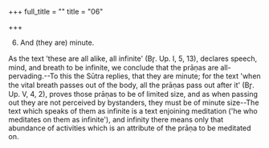 +++
full_title = ""
title = "06"

+++


6. And (they are) minute.

As the text 'these are all alike, all infinite' (Br̥. Up. I, 5, 13), declares speech, mind, and breath to be infinite, we conclude that the prāṇas are all-pervading.--To this the Sūtra replies, that they are minute; for the text 'when the vital breath passes out of the body, all the prāṇas pass out after it' (Br̥. Up. V, 4, 2), proves those prāṇas to be of limited size, and as when passing out they are not perceived by bystanders, they must be of minute size--The text which speaks of them as infinite is a text enjoining meditation ('he who meditates on them as infinite'), and infinity there means only that abundance of activities which is an attribute of the prāṇa to be meditated on.

